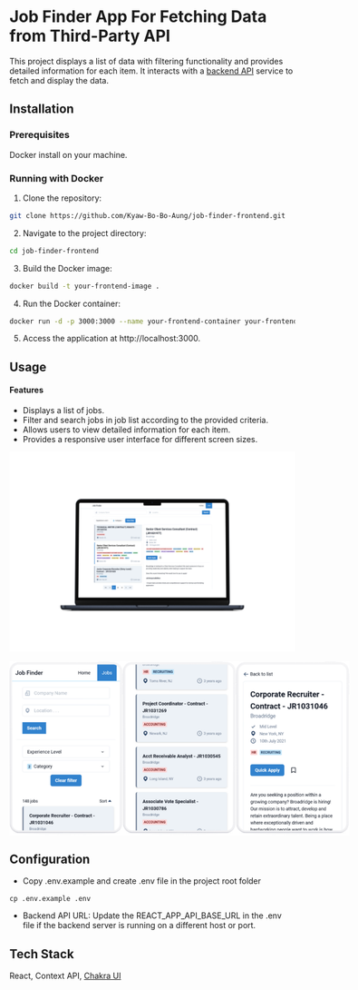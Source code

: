 
# Job Finder App For Fetching Data from Third-Party API

This project displays a list of data with filtering functionality and provides detailed information for each item. It interacts with a [backend API](https://github.com/Kyaw-Bo-Bo-Aung/job-finder-backend.git) service to fetch and display the data.

## Installation

### Prerequisites
Docker install on your machine.

### Running with Docker
1. Clone the repository:

```bash
git clone https://github.com/Kyaw-Bo-Bo-Aung/job-finder-frontend.git
```

2. Navigate to the project directory:
```bash
cd job-finder-frontend
```  

3. Build the Docker image:
```bash
docker build -t your-frontend-image .
``` 

4. Run the Docker container:
```bash
docker run -d -p 3000:3000 --name your-frontend-container your-frontend-image
```

5. Access the application at http://localhost:3000.
## Usage

#### Features

- Displays a list of jobs.
- Filter and search jobs in job list according to the provided criteria.
- Allows users to view detailed information for each item.
- Provides a responsive user interface for different screen sizes. 

![Laptop View](./public/assets/images/laptop-mockup.png)

<div style="display: flex;">
    <img src="./public/assets/images/mobile-mockup-list.png" alt="Mobile view list" width="200">
    <img src="./public/assets/images/mobile-mockup-mid.png" alt="Mobile view list" width="200">
    <img src="./public/assets/images/mobile-mockup-detail.png" alt="Mobile view detail" width="200">
</div>

## Configuration

- Copy .env.example and create .env file in the project root folder
```
cp .env.example .env
```

- Backend API URL: Update the REACT_APP_API_BASE_URL in the .env file if the backend server is running on a different host or port.

  
## Tech Stack

React, Context API, [Chakra UI](https://v2.chakra-ui.com/)